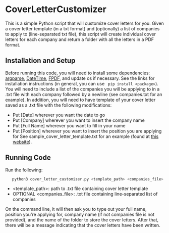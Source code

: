 # CoverLetterCustomizer

This is a simple Python script that will customize cover letters for you. Given a cover letter template (in a txt format) and (optionally) a list of companies to apply to (line-separated txt file), this script will create individual cover letters for each company and return a folder with all the letters in a PDF format.

## Installation and Setup

Before running this code, you will need to install some dependencies: [argparse](https://pypi.org/project/argparse/), [DateTime](https://pypi.org/project/DateTime/), [FPDF](https://pypi.org/project/fpdf/), and update os if necessary. See the links for installation instructions (in general, you can use ``` pip install <package>```). You will need to include a list of the companies you will be applying to in a .txt file with each company followed by a newline (see companies.txt for an example). In addition, you will need to have template of your cover letter saved as a .txt file with the following modifications:
 - Put [Date] wherever you want the date to go
 - Put [Company] wherever you want to insert the company name
 - Put [Full Name] wherever you want to fill in your name
 - Put [Position] wherever you want to insert the position you are applying for
 See sample_cover_letter_template.txt for an example (found at [this website](https://pyfpdf.readthedocs.io/en/latest/reference/FPDF/index.html)).

 ## Running Code

 Run the following:
 ```bash
    python3 cover_letter_customizer.py <template_path> <companies_file> 
 ```
 - <template_path>: path to .txt file containing cover letter template
 - OPTIONAL <companies_file>: .txt file containing line-separated list of companies

 On the command line, it will then ask you to type out your full name, position you're applying for, company name (if not companies file is not provided), and the name of the folder to store the cover letters. After that, there will be a message indicating that the cover letters have been written.


